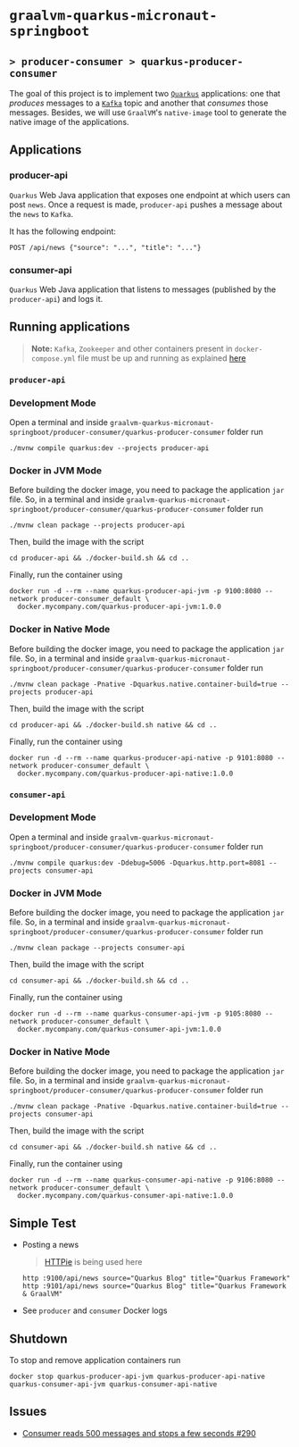 # `graalvm-quarkus-micronaut-springboot`
## `> producer-consumer > quarkus-producer-consumer`

The goal of this project is to implement two [`Quarkus`](https://quarkus.io/) applications: one that _produces_ messages to a [`Kafka`](https://kafka.apache.org/) topic and another that _consumes_ those messages. Besides, we will use `GraalVM`'s `native-image` tool to generate the native image of the applications.

## Applications

### producer-api

`Quarkus` Web Java application that exposes one endpoint at which users can post `news`. Once a request is made, `producer-api` pushes a message about the `news` to `Kafka`.

It has the following endpoint:
```
POST /api/news {"source": "...", "title": "..."}
```

### consumer-api

`Quarkus` Web Java application that listens to messages (published by the `producer-api`) and logs it.

## Running applications

> **Note:** `Kafka`, `Zookeeper` and other containers present in `docker-compose.yml` file must be up and running as explained [here](https://github.com/ivangfr/graalvm-quarkus-micronaut-springboot/tree/master/producer-consumer#start-environment)

### `producer-api`

### Development Mode

Open a terminal and inside `graalvm-quarkus-micronaut-springboot/producer-consumer/quarkus-producer-consumer` folder run
```
./mvnw compile quarkus:dev --projects producer-api
```

### Docker in JVM Mode

Before building the docker image, you need to package the application `jar` file. So, in a terminal and inside `graalvm-quarkus-micronaut-springboot/producer-consumer/quarkus-producer-consumer` folder run
```
./mvnw clean package --projects producer-api
```

Then, build the image with the script
```
cd producer-api && ./docker-build.sh && cd ..
```

Finally, run the container using
```
docker run -d --rm --name quarkus-producer-api-jvm -p 9100:8080 --network producer-consumer_default \
  docker.mycompany.com/quarkus-producer-api-jvm:1.0.0
```

### Docker in Native Mode

Before building the docker image, you need to package the application `jar` file. So, in a terminal and inside `graalvm-quarkus-micronaut-springboot/producer-consumer/quarkus-producer-consumer` folder run
```
./mvnw clean package -Pnative -Dquarkus.native.container-build=true --projects producer-api
```

Then, build the image with the script
```
cd producer-api && ./docker-build.sh native && cd .. 
```

Finally, run the container using
```
docker run -d --rm --name quarkus-producer-api-native -p 9101:8080 --network producer-consumer_default \
  docker.mycompany.com/quarkus-producer-api-native:1.0.0
```

### `consumer-api`

### Development Mode

Open a terminal and inside `graalvm-quarkus-micronaut-springboot/producer-consumer/quarkus-producer-consumer` folder run
```
./mvnw compile quarkus:dev -Ddebug=5006 -Dquarkus.http.port=8081 --projects consumer-api
```

### Docker in JVM Mode

Before building the docker image, you need to package the application `jar` file. So, in a terminal and inside `graalvm-quarkus-micronaut-springboot/producer-consumer/quarkus-producer-consumer` folder run
```
./mvnw clean package --projects consumer-api
```

Then, build the image with the script
```
cd consumer-api && ./docker-build.sh && cd ..
```

Finally, run the container using
```
docker run -d --rm --name quarkus-consumer-api-jvm -p 9105:8080 --network producer-consumer_default \
  docker.mycompany.com/quarkus-consumer-api-jvm:1.0.0
```

### Docker in Native Mode

Before building the docker image, you need to package the application `jar` file. So, in a terminal and inside `graalvm-quarkus-micronaut-springboot/producer-consumer/quarkus-producer-consumer` folder run
```
./mvnw clean package -Pnative -Dquarkus.native.container-build=true --projects consumer-api
```

Then, build the image with the script
```
cd consumer-api && ./docker-build.sh native && cd ..
```

Finally, run the container using
```
docker run -d --rm --name quarkus-consumer-api-native -p 9106:8080 --network producer-consumer_default \
  docker.mycompany.com/quarkus-consumer-api-native:1.0.0
```

## Simple Test

- Posting a news
  > [HTTPie](https://httpie.org/) is being used here
  ```
  http :9100/api/news source="Quarkus Blog" title="Quarkus Framework"
  http :9101/api/news source="Quarkus Blog" title="Quarkus Framework & GraalVM"
  ```
- See `producer` and `consumer` Docker logs

## Shutdown

To stop and remove application containers run
```
docker stop quarkus-producer-api-jvm quarkus-producer-api-native quarkus-consumer-api-jvm quarkus-consumer-api-native
```

## Issues

- [Consumer reads 500 messages and stops a few seconds #290](https://github.com/smallrye/smallrye-reactive-messaging/issues/290)
